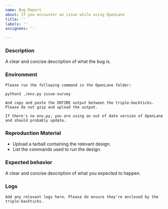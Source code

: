 ```yaml
---
name: Bug Report
about: If you encounter an issue while using OpenLane
title: ''
labels: ''
assignees: ''

---
```


<!-- NOTE: This template is NOT a suggestion. Issues not using this template will be marked invalid. -->

### Description
A clear and concise description of what the bug is.

### Environment
```
Please run the following command in the OpenLane folder:

python3 ./env.py issue-survey

And copy and paste the ENTIRE output between the triple-backticks. Please do not gzip and upload the output.

If there's no env.py, you are using an out of date version of OpenLane and should probably update. 
```

### Reproduction Material
* Upload a tarball containing the relevant design.
* List the commands used to run the design.

### Expected behavior
A clear and concise description of what you expected to happen.

### Logs
```
Add any relevant logs here. Please do ensure they're enclosed by the triple-backticks.
```

